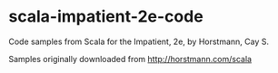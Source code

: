 # scala-impatient-2e-code
Code samples from Scala for the Impatient, 2e, by Horstmann, Cay S.

Samples originally downloaded from http://horstmann.com/scala
